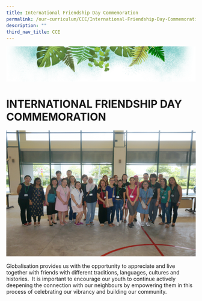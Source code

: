 ```yaml
---
title: International Friendship Day Commemoration
permalink: /our-curriculum/CCE/International-Friendship-Day-Commemoration/
description: ""
third_nav_title: CCE
---
```

![](/images/Banner.png)

# **INTERNATIONAL FRIENDSHIP DAY COMMEMORATION**

![](/images/IFD.jpeg)

Globalisation provides us with the opportunity to appreciate and live together with friends with different traditions, languages, cultures and histories.  It is important to encourage our youth to continue actively deepening the connection with our neighbours by empowering them in this process of celebrating our vibrancy and building our community.